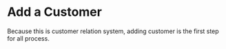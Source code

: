 # Add a Customer

Because this is  customer relation system, adding customer is the first step for all process.



